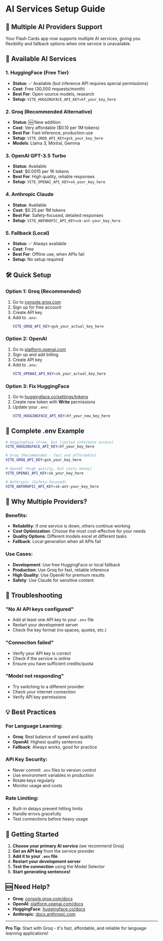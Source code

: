 # AI Services Setup Guide

## 🚀 Multiple AI Providers Support

Your Flash Cards app now supports multiple AI services, giving you flexibility and fallback options when one service is unavailable.

## 🔑 Available AI Services

### 1. HuggingFace (Free Tier)
- **Status**: ✅ Available (but inference API requires special permissions)
- **Cost**: Free (30,000 requests/month)
- **Best For**: Open-source models, research
- **Setup**: `VITE_HUGGINGFACE_API_KEY=hf_your_key_here`

### 2. Groq (Recommended Alternative)
- **Status**: 🆕 New addition
- **Cost**: Very affordable ($0.10 per 1M tokens)
- **Best For**: Fast inference, production use
- **Setup**: `VITE_GROQ_API_KEY=gsk_your_key_here`
- **Models**: Llama 3, Mixtral, Gemma

### 3. OpenAI GPT-3.5 Turbo
- **Status**: Available
- **Cost**: $0.0015 per 1K tokens
- **Best For**: High quality, reliable responses
- **Setup**: `VITE_OPENAI_API_KEY=sk_your_key_here`

### 4. Anthropic Claude
- **Status**: Available
- **Cost**: $0.25 per 1M tokens
- **Best For**: Safety-focused, detailed responses
- **Setup**: `VITE_ANTHROPIC_API_KEY=sk-ant-your_key_here`

### 5. Fallback (Local)
- **Status**: ✅ Always available
- **Cost**: Free
- **Best For**: Offline use, when APIs fail
- **Setup**: No setup required

## 🛠️ Quick Setup

### Option 1: Groq (Recommended)
1. Go to [console.groq.com](https://console.groq.com)
2. Sign up for free account
3. Create API key
4. Add to `.env`:
   ```bash
   VITE_GROQ_API_KEY=gsk_your_actual_key_here
   ```

### Option 2: OpenAI
1. Go to [platform.openai.com](https://platform.openai.com)
2. Sign up and add billing
3. Create API key
4. Add to `.env`:
   ```bash
   VITE_OPENAI_API_KEY=sk_your_actual_key_here
   ```

### Option 3: Fix HuggingFace
1. Go to [huggingface.co/settings/tokens](https://huggingface.co/settings/tokens)
2. Create new token with **Write** permissions
3. Update your `.env`:
   ```bash
   VITE_HUGGINGFACE_API_KEY=hf_your_new_key_here
   ```

## 📝 Complete .env Example

```bash
# HuggingFace (Free, but limited inference access)
VITE_HUGGINGFACE_API_KEY=hf_your_key_here

# Groq (Recommended - fast and affordable)
VITE_GROQ_API_KEY=gsk_your_key_here

# OpenAI (High quality, but costs money)
VITE_OPENAI_API_KEY=sk_your_key_here

# Anthropic (Safety-focused)
VITE_ANTHROPIC_API_KEY=sk-ant-your_key_here
```

## 🎯 Why Multiple Providers?

### Benefits:
- **Reliability**: If one service is down, others continue working
- **Cost Optimization**: Choose the most cost-effective for your needs
- **Quality Options**: Different models excel at different tasks
- **Fallback**: Local generation when all APIs fail

### Use Cases:
- **Development**: Use free HuggingFace or local fallback
- **Production**: Use Groq for fast, reliable inference
- **High Quality**: Use OpenAI for premium results
- **Safety**: Use Claude for sensitive content

## 🔧 Troubleshooting

### "No AI API keys configured"
- Add at least one API key to your `.env` file
- Restart your development server
- Check the key format (no spaces, quotes, etc.)

### "Connection failed"
- Verify your API key is correct
- Check if the service is online
- Ensure you have sufficient credits/quota

### "Model not responding"
- Try switching to a different provider
- Check your internet connection
- Verify API key permissions

## 💡 Best Practices

### For Language Learning:
- **Groq**: Best balance of speed and quality
- **OpenAI**: Highest quality sentences
- **Fallback**: Always works, good for practice

### API Key Security:
- Never commit `.env` files to version control
- Use environment variables in production
- Rotate keys regularly
- Monitor usage and costs

### Rate Limiting:
- Built-in delays prevent hitting limits
- Handle errors gracefully
- Test connections before heavy usage

## 🚀 Getting Started

1. **Choose your primary AI service** (we recommend Groq)
2. **Get an API key** from the service provider
3. **Add it to your `.env` file**
4. **Restart your development server**
5. **Test the connection** using the Model Selector
6. **Start generating sentences!**

## 🆘 Need Help?

- **Groq**: [console.groq.com/docs](https://console.groq.com/docs)
- **OpenAI**: [platform.openai.com/docs](https://platform.openai.com/docs)
- **HuggingFace**: [huggingface.co/docs](https://huggingface.co/docs)
- **Anthropic**: [docs.anthropic.com](https://docs.anthropic.com)

---

**Pro Tip**: Start with Groq - it's fast, affordable, and reliable for language learning applications!
